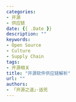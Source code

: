 ```yaml
---
categories:
- 开源
- 供应链
date: {{ .Date }}
description: ""
keywords:
- Open Source
- Culture
- Supply Chain
tags:
- 开源相关
title: "开源软件供应链解析"
url: ""
authors:
- 「开源之道」·适兕
---
```

